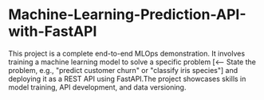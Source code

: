 # Machine-Learning-Prediction-API-with-FastAPI
This project is a complete end-to-end MLOps demonstration. It involves training a machine learning model to solve a specific problem [&lt;-- State the problem, e.g., "predict customer churn" or "classify iris species"] and deploying it as a REST API using FastAPI.The project showcases skills in model training, API development, and data versioning.
